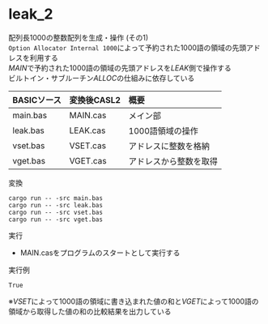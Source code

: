 # leak_2

配列長1000の整数配列を生成・操作 (その1)  
`Option Allocator Internal 1000`によって予約された1000語の領域の先頭アドレスを利用する  
*MAIN*で予約された1000語の領域の先頭アドレスを*LEAK*側で操作する  
ビルトイン・サブルーチン*ALLOC*の仕組みに依存している  


| BASICソース   | 変換後CASL2 | 概要                        |
|:--------------|:------------|:----------------------------|
| main.bas      | MAIN.cas    | メイン部                    |
| leak.bas      | LEAK.cas    | 1000語領域の操作            |
| vset.bas      | VSET.cas    | アドレスに整数を格納        |
| vget.bas      | VGET.cas    | アドレスから整数を取得      |


変換  
```
cargo run -- -src main.bas
cargo run -- -src leak.bas
cargo run -- -src vset.bas
cargo run -- -src vget.bas
```


実行  
 - MAIN.casをプログラムのスタートとして実行する


実行例  
```
True
```
※*VSET*によって1000語の領域に書き込まれた値の和と*VGET*によって1000語の領域から取得した値の和の比較結果を出力している  
